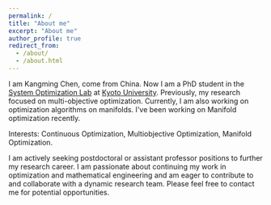 ```yaml
---
permalink: /
title: "About me"
excerpt: "About me"
author_profile: true
redirect_from: 
  - /about/
  - /about.html
---
```


I am Kangming Chen, come from China. Now I am a PhD student in the [System Optimization Lab](http://www-optima.amp.i.kyoto-u.ac.jp/) at [Kyoto University](https://www.kyoto-u.ac.jp/).
Previously, my research focused on multi-objective optimization. Currently, I am also working on optimization algorithms on manifolds.
I've been working on Manifold optimization recently. 
<!-- My research is currently centered around exploring vector optimization on Riemannian manifolds. This exploration notably includes the application and advancement of conjugate, proximal, and conditional gradient methods. --> 

Interests: Continuous Optimization, Multiobjective Optimization, Manifold Optimization.

I am actively seeking postdoctoral or assistant professor positions to further my research career. I am passionate about continuing my work in optimization and mathematical engineering and am eager to contribute to and collaborate with a dynamic research team. Please feel free to contact me for potential opportunities.
